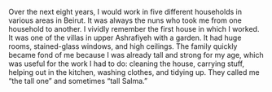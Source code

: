 Over the next eight years, I would work in five different households in various areas in Beirut. It was always the nuns who took me from one household to another. I vividly remember the first house in which I worked. It was one of the villas in upper Ashrafiyeh with a garden. It had huge rooms, stained-glass windows, and high ceilings. The family quickly became fond of me because I was already tall and strong for my age, which was useful for the work I had to do: cleaning the house, carrying stuff, helping out in the kitchen, washing clothes, and tidying up. They called me “the tall one” and sometimes “tall Salma.”
